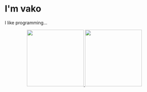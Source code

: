 # I'm vako
I like programming... 

<div align="center">
  <a href="https://github.com/vaaako">
  <img height="180em" src="https://github-readme-stats.vercel.app/api?username=vaaako&show_icons=true&theme=monokai&include_all_commits=true&count_private=true"/>
  <img height="180em" src="https://github-readme-stats.vercel.app/api/top-langs/?username=vaaako&layout=compact&langs_count=7&theme=monokai"/>
</div>

